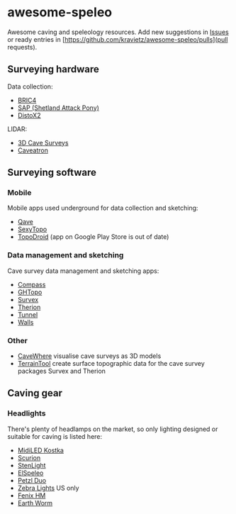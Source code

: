 # awesome-speleo

Awesome caving and speleology resources. Add new suggestions in [Issues](https://github.com/kravietz/awesome-speleo/issues)
or ready entries in [https://github.com/kravietz/awesome-speleo/pulls](pull requests).

## Surveying hardware

Data collection:

* [BRIC4](https://www.bricsurvey.com)
* [SAP (Shetland Attack Pony)](https://www.shetlandattackpony.co.uk/index.php?route=common/home)
* [DistoX2](https://paperless.bheeb.ch)

LIDAR:

* [3D Cave Surveys](https://3dcavesurveys.com)
* [Caveatron](http://www.caveatron.com)

## Surveying software

### Mobile

Mobile apps used underground for data collection and sketching:

* [Qave](https://play.google.com/store/apps/details?id=com.svist.qave)
* [SexyTopo](https://play.google.com/store/apps/details?id=org.hwyl.sexytopo)
* [TopoDroid](https://sites.google.com/site/speleoapps/home/topodroid) (app on Google Play Store is out of date)

### Data management and sketching

Cave survey data management and sketching apps:

* [Compass](https://fountainware.com/compass/index.htm)
* [GHTopo](https://ghtopo.blog4ever.com/ghtopo)
* [Survex](https://survex.com)
* [Therion](https://therion.speleo.sk)
* [Tunnel](https://github.com/CaveSurveying/tunnelx)
* [Walls](https://www.texasspeleologicalsurvey.org/software/walls/tsswalls.php)

### Other

* [CaveWhere](https://cavewhere.com) visualise cave surveys as 3D models
* [TerrainTool](http://ubss.org.uk/terraintool/terraintool.php) create surface topographic data for the cave survey packages Survex and Therion

## Caving gear

### Headlights

There's plenty of headlamps on the market, so only lighting designed or suitable for caving is listed here:

* [MidiLED Kostka](https://www.midiled.pl/)
* [Scurion](https://www.scurion.ch/)
* [StenLight](http://www.stenlight.com)
* [ElSpeleo](http://www.elwork-speleo.hr/Index.aspx?l=EN)
* [Petzl Duo](https://www.petzl.com/GB/en/Sport/Headlamps)
* [Zebra Lights](https://www.zebralight.com/Headlamp_c_7.html) US only
* [Fenix HM](https://www.fenixlighting.com/collections/headlamps)
* [Earth Worm](https://earthwormcavelight.co.uk)
